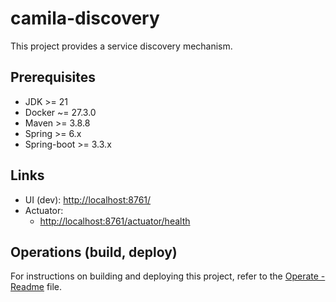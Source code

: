# camila-discovery

This project provides a service discovery mechanism.

## Prerequisites

* JDK >= 21
* Docker ~= 27.3.0
* Maven >= 3.8.8
* Spring >= 6.x
* Spring-boot >= 3.3.x

## Links

* UI (dev): <http://localhost:8761/>
* Actuator:
  * <http://localhost:8761/actuator/health>

## Operations (build, deploy)

For instructions on building and deploying this project, refer to the [Operate - Readme](.operate/Readme.md) file.
